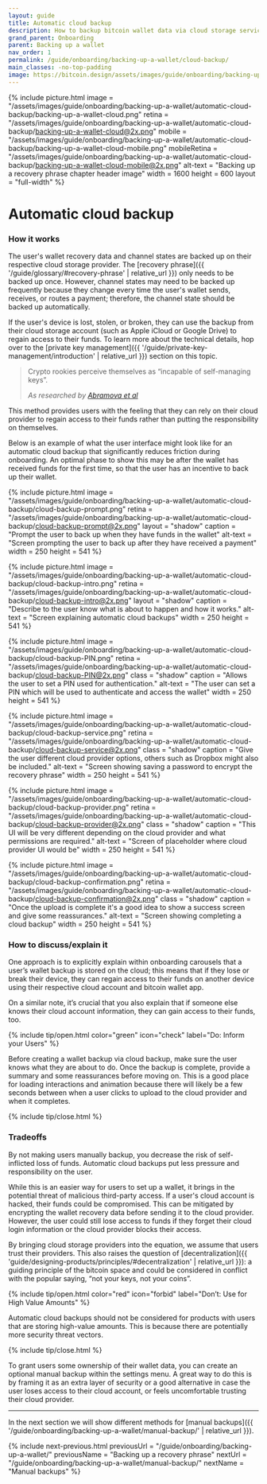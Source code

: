 ```yaml
---
layout: guide
title: Automatic cloud backup
description: How to backup bitcoin wallet data via cloud storage service providers.
grand_parent: Onboarding
parent: Backing up a wallet
nav_order: 1
permalink: /guide/onboarding/backing-up-a-wallet/cloud-backup/
main_classes: -no-top-padding
image: https://bitcoin.design/assets/images/guide/onboarding/backing-up-a-wallet/automatic-cloud-backup/backing-up-a-wallet-cloud-preview.png
---
```


<!--

Editor's notes

This chapter covers backing up wallet data via a cloud provider.

Illustration sources
- https://www.figma.com/file/q9EgLqOKcIVc0Cq7khtpNm/Onboarding-%3E-Backups?node-id=0%3A1
- https://www.figma.com/file/qr4P17z6WSPADm6oW0cKw2/?node-id=0%3A1

-->

{% include picture.html
image = "/assets/images/guide/onboarding/backing-up-a-wallet/automatic-cloud-backup/backing-up-a-wallet-cloud.png"
retina = "/assets/images/guide/onboarding/backing-up-a-wallet/automatic-cloud-backup/backing-up-a-wallet-cloud@2x.png"
mobile = "/assets/images/guide/onboarding/backing-up-a-wallet/automatic-cloud-backup/backing-up-a-wallet-cloud-mobile.png"
mobileRetina = "/assets/images/guide/onboarding/backing-up-a-wallet/automatic-cloud-backup/backing-up-a-wallet-cloud-mobile@2x.png"
alt-text = "Backing up a recovery phrase chapter header image"
width = 1600
height = 600
layout = "full-width"
%}

# Automatic cloud backup

### How it works

The user's wallet recovery data and channel states are backed up on their respective cloud storage provider. The [recovery phrase]({{ '/guide/glossary/#recovery-phrase' | relative_url }}) only needs to be backed up once. However, channel states may need to be backed up frequently because they change every time the user's wallet sends, receives, or routes a payment; therefore, the channel state should be backed up automatically.

If the user's device is lost, stolen, or broken, they can use the backup from their cloud storage account (such as Apple iCloud or Google Drive) to regain access to their funds. To learn more about the technical details, hop over to the [private key management]({{ '/guide/private-key-management/introduction' | relative_url }}) section on this topic.

> Crypto rookies perceive themselves as “incapable of self-managing keys”.
>
> <cite>As researched by <a href="https://voskart.de/pdf/u_in_crypto.pdf">Abramova et al</a></cite>

This method provides users with the feeling that they can rely on their cloud provider to regain access to their funds rather than putting the responsibility on themselves.

Below is an example of what the user interface might look like for an automatic cloud backup that significantly reduces friction during onboarding. An optimal phase to show this may be after the wallet has received funds for the first time, so that the user has an incentive to back up their wallet.

<div class="image-slide-gallery">

{% include picture.html
image = "/assets/images/guide/onboarding/backing-up-a-wallet/automatic-cloud-backup/cloud-backup-prompt.png"
retina = "/assets/images/guide/onboarding/backing-up-a-wallet/automatic-cloud-backup/cloud-backup-prompt@2x.png"
layout = "shadow"
caption = "Prompt the user to back up when they have funds in the wallet"
alt-text = "Screen prompting the user to back up after they have received a payment"
width = 250
height = 541
%}

{% include picture.html
   image = "/assets/images/guide/onboarding/backing-up-a-wallet/automatic-cloud-backup/cloud-backup-intro.png"
   retina = "/assets/images/guide/onboarding/backing-up-a-wallet/automatic-cloud-backup/cloud-backup-intro@2x.png"
   layout = "shadow"
   caption = "Describe to the user know what is about to happen and how it works."
   alt-text = "Screen explaining automatic cloud backups"
   width = 250
   height = 541
%}

{% include picture.html
     image = "/assets/images/guide/onboarding/backing-up-a-wallet/automatic-cloud-backup/cloud-backup-PIN.png"
   retina = "/assets/images/guide/onboarding/backing-up-a-wallet/automatic-cloud-backup/cloud-backup-PIN@2x.png"
   class = "shadow"
   caption = "Allows the user to set a PIN used for authentication."
   alt-text = "The user can set a PIN which will be used to authenticate and access the wallet"
   width = 250
   height = 541
%}

{% include picture.html
     image = "/assets/images/guide/onboarding/backing-up-a-wallet/automatic-cloud-backup/cloud-backup-service.png"
   retina = "/assets/images/guide/onboarding/backing-up-a-wallet/automatic-cloud-backup/cloud-backup-service@2x.png"
   class = "shadow"
   caption = "Give the user different cloud provider options, others such as Dropbox might also be included."
   alt-text = "Screen showing saving a password to encrypt the recovery phrase"
   width = 250
   height = 541
%}

{% include picture.html
     image = "/assets/images/guide/onboarding/backing-up-a-wallet/automatic-cloud-backup/cloud-backup-provider.png"
   retina = "/assets/images/guide/onboarding/backing-up-a-wallet/automatic-cloud-backup/cloud-backup-provider@2x.png"
   class = "shadow"
   caption = "This UI will be very different depending on the cloud provider and what permissions are required."
   alt-text = "Screen of placeholder where cloud provider UI would be"
   width = 250
   height = 541
%}

{% include picture.html
   image = "/assets/images/guide/onboarding/backing-up-a-wallet/automatic-cloud-backup/cloud-backup-confirmation.png"
   retina = "/assets/images/guide/onboarding/backing-up-a-wallet/automatic-cloud-backup/cloud-backup-confirmation@2x.png"
   class = "shadow"
   caption = "Once the upload is complete it's a good idea to show a success screen and give some reassurances."
   alt-text = "Screen showing completing a cloud backup"
   width = 250
   height = 541
%}

</div>

### How to discuss/explain it

One approach is to explicitly explain within onboarding carousels that a user’s wallet backup is stored on the cloud; this means that if they lose or break their device, they can regain access to their funds on another device using their respective cloud account and bitcoin wallet app.

On a similar note, it’s crucial that you also explain that if someone else knows their cloud account information, they can gain access to their funds, too.

{% include tip/open.html color="green" icon="check" label="Do: Inform your Users" %}

Before creating a wallet backup via cloud backup, make sure the user knows what they are about to do. Once the backup is complete, provide a summary and some reassurances before moving on. This is a good place for loading interactions and animation because there will likely be a few seconds between when a user clicks to upload to the cloud provider and when it completes.

{% include tip/close.html %}

### Tradeoffs

By not making users manually backup, you decrease the risk of self-inflicted loss of funds. Automatic cloud backups put less pressure and responsibility on the user.

While this is an easier way for users to set up a wallet, it brings in the potential threat of malicious third-party access. If a user's cloud account is hacked, their funds could be compromised. This can be mitigated by encrypting the wallet recovery data before sending it to the cloud provider. However, the user could still lose access to funds if they forget their cloud login information or the cloud provider blocks their access.

By bringing cloud storage providers into the equation, we assume that users trust their providers. This also raises the question of [decentralization]({{ 'guide/designing-products/principles/#decentralization' | relative_url }}): a guiding principle of the bitcoin space and could be considered in conflict with the popular saying, “not your keys, not your coins”.

{% include tip/open.html color="red" icon="forbid" label="Don’t: Use for High Value Amounts" %}

Automatic cloud backups should not be considered for products with users that are storing high-value amounts. This is because there are potentially more security threat vectors.

{% include tip/close.html %}

To grant users some ownership of their wallet data, you can create an optional manual backup within the settings menu. A great way to do this is by framing it as an extra layer of security or a good alternative in case the user loses access to their cloud account, or feels uncomfortable trusting their cloud provider.

---

In the next section we will show different methods for [manual backups]({{ '/guide/onboarding/backing-up-a-wallet/manual-backup/' | relative_url }}).

{% include next-previous.html
   previousUrl = "/guide/onboarding/backing-up-a-wallet/"
   previousName = "Backing up a recovery phrase"
   nextUrl = "/guide/onboarding/backing-up-a-wallet/manual-backup/"
   nextName = "Manual backups"
%}
